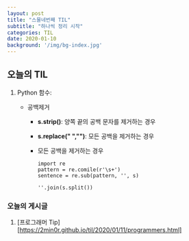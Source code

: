 ```yaml
---
layout: post
title: "스물네번째 TIL"
subtitle: "하나씩 정리 시작"
categories: TIL
date: 2020-01-10
background: '/img/bg-index.jpg'
---
```


## 오늘의 TIL

1. Python 함수:

   - 공백제거

     - **s.strip()**: 양쪽 끝의 공백 문자를 제거하는 경우

     - **s.replace(" ","")**: 모든 공백을 제거하는 경우

     - 모든 공백을 제거하는 경우

       ```
       import re
       pattern = re.comile(r'\s+')
       sentence = re.sub(pattern, '', s)
       ```

       ```
       ''.join(s.split())
       ```



### 오늘의 게시글

1. [프로그래머 Tip][https://2min0r.github.io/til/2020/01/11/programmers.html]